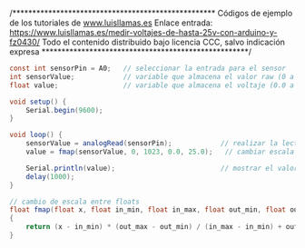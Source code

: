 /***************************************************
Códigos de ejemplo de los tutoriales de www.luisllamas.es
Enlace entrada: https://www.luisllamas.es/medir-voltajes-de-hasta-25v-con-arduino-y-fz0430/
Todo el contenido distribuido bajo licencia CCC, salvo indicación expresa
****************************************************/

```csharp
const int sensorPin = A0;   // seleccionar la entrada para el sensor
int sensorValue;			// variable que almacena el valor raw (0 a 1023)
float value;				// variable que almacena el voltaje (0.0 a 25.0)

void setup() {
	Serial.begin(9600);
}

void loop() {
	sensorValue = analogRead(sensorPin);		    // realizar la lectura
	value = fmap(sensorValue, 0, 1023, 0.0, 25.0);   // cambiar escala a 0.0 - 25.0

	Serial.println(value);							// mostrar el valor por serial
	delay(1000);
}

// cambio de escala entre floats
float fmap(float x, float in_min, float in_max, float out_min, float out_max)
{
	return (x - in_min) * (out_max - out_min) / (in_max - in_min) + out_min;
}
```